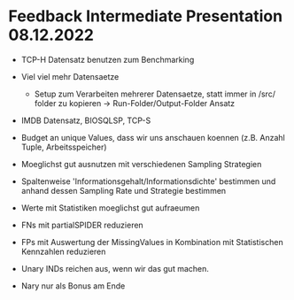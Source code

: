 # Feedback Intermediate Presentation 08.12.2022

- TCP-H Datensatz benutzen zum Benchmarking
- Viel viel mehr Datensaetze
  - Setup zum Verarbeiten mehrerer Datensaetze, statt immer in /src/ folder zu kopieren -> Run-Folder/Output-Folder Ansatz
- IMDB Datensatz, BIOSQLSP, TCP-S

- Budget an unique Values, dass wir uns anschauen koennen (z.B. Anzahl Tuple, Arbeitsspeicher)
- Moeglichst gut ausnutzen mit verschiedenen Sampling Strategien
- Spaltenweise 'Informationsgehalt/Informationsdichte' bestimmen und anhand dessen Sampling Rate und Strategie bestimmen
- Werte mit Statistiken moeglichst gut aufraeumen
- FNs mit partialSPIDER reduzieren
- FPs mit Auswertung der MissingValues in Kombination mit Statistischen Kennzahlen reduzieren

- Unary INDs reichen aus, wenn wir das gut machen.
- Nary nur als Bonus am Ende